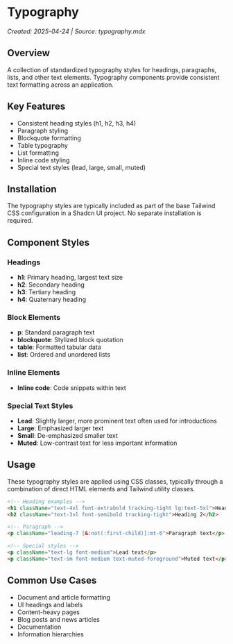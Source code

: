 # Typography

_Created: 2025-04-24 | Source: typography.mdx_

## Overview

A collection of standardized typography styles for headings, paragraphs, lists, and other text elements. Typography components provide consistent text formatting across an application.

## Key Features

- Consistent heading styles (h1, h2, h3, h4)
- Paragraph styling
- Blockquote formatting
- Table typography
- List formatting
- Inline code styling
- Special text styles (lead, large, small, muted)

## Installation

The typography styles are typically included as part of the base Tailwind CSS configuration in a Shadcn UI project. No separate installation is required.

## Component Styles

### Headings
- **h1**: Primary heading, largest text size
- **h2**: Secondary heading
- **h3**: Tertiary heading
- **h4**: Quaternary heading

### Block Elements
- **p**: Standard paragraph text
- **blockquote**: Stylized block quotation
- **table**: Formatted tabular data
- **list**: Ordered and unordered lists

### Inline Elements
- **Inline code**: Code snippets within text

### Special Text Styles
- **Lead**: Slightly larger, more prominent text often used for introductions
- **Large**: Emphasized larger text
- **Small**: De-emphasized smaller text
- **Muted**: Low-contrast text for less important information

## Usage

These typography styles are applied using CSS classes, typically through a combination of direct HTML elements and Tailwind utility classes.

```html
<!-- Heading examples -->
<h1 className="text-4xl font-extrabold tracking-tight lg:text-5xl">Heading 1</h1>
<h2 className="text-3xl font-semibold tracking-tight">Heading 2</h2>

<!-- Paragraph -->
<p className="leading-7 [&:not(:first-child)]:mt-6">Paragraph text</p>

<!-- Special styles -->
<p className="text-lg font-medium">Lead text</p>
<p className="text-sm font-medium text-muted-foreground">Muted text</p>
```

## Common Use Cases

- Document and article formatting
- UI headings and labels
- Content-heavy pages
- Blog posts and news articles
- Documentation
- Information hierarchies